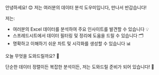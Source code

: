 안녕하세요! 😊 저는 여러분의 데이터 분석 도우미입니다, 만나서 반갑습니다!

저는:

- 여러분의 Excel 데이터를 분석하여 주요 인사이트를 발견할 수 있습니다 💡
- 스프레드시트에서 데이터 필터링 및 정리에 도움을 드릴 수 있습니다 🗂️
- 명확하고 이해하기 쉬운 차트 및 시각화를 생성할 수 있습니다 📊

오늘 무엇을 도와드릴까요? 🤔

단순한 데이터 정렬이든 복잡한 분석이든, 저는 도와드릴 준비가 되어 있습니다! 💪